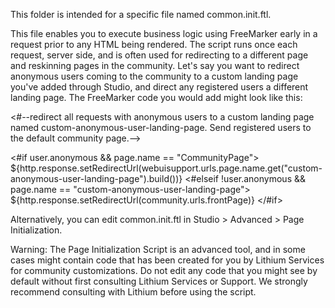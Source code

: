 This folder is intended for a specific file named common.init.ftl.

This file enables you to execute business logic using FreeMarker early in a request prior to any HTML being rendered. The script runs once each request, server side, and is often used for redirecting to a different page and reskinning pages in the community.
Let's say you want to redirect anonymous users coming to the community to a custom landing page you've added through Studio, and direct any registered users a different landing page. The FreeMarker code you would add might look like this:
 
<#--redirect all requests with anonymous users to a custom landing page named custom-anonymous-user-landing-page. Send registered users to the default community page.-->

<#if user.anonymous && page.name == "CommunityPage">  ${http.response.setRedirectUrl(webuisupport.urls.page.name.get("custom-anonymous-user-landing-page").build())}
<#elseif !user.anonymous && page.name == "custom-anonymous-user-landing-page">
 ${http.response.setRedirectUrl(community.urls.frontPage)}
</#if>

Alternatively, you can edit common.init.ftl in Studio > Advanced > Page Initialization.

Warning: The Page Initialization Script is an advanced tool, and in some cases might contain code that has been created for you by Lithium Services for community customizations. Do not edit any code that you might see by default without first consulting Lithium Services or Support. We strongly recommend consulting with Lithium before using the script.
